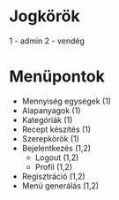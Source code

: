 # Jogkörök
1 - admin
2 - vendég

# Menüpontok
- Mennyiség egységek (1)
- Alapanyagok (1)
- Kategóriák (1)
- Recept készítés (1)
- Szerepkörök (1)
- Bejelentkezés (1,2)
    - Logout (1,2)
    - Profil (1,2)
- Regisztráció (1,2)
- Menü generálás (1,2)